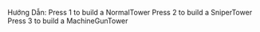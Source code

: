 Hướng Dẫn:
Press 1 to build a NormalTower
Press 2 to build a SniperTower
Press 3 to build a MachineGunTower
